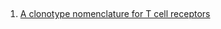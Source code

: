 ##
1.  [A clonotype nomenclature for T cell receptors](https://www.ncbi.nlm.nih.gov/pmc/articles/PMC2706371/)
